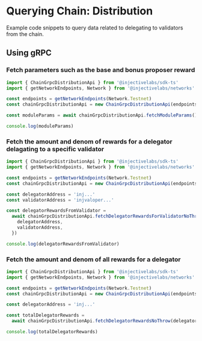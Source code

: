 # Querying Chain: Distribution

Example code snippets to query data related to delegating to validators from the chain.

## Using gRPC

### Fetch parameters such as the base and bonus proposer reward

```ts
import { ChainGrpcDistributionApi } from '@injectivelabs/sdk-ts'
import { getNetworkEndpoints, Network } from '@injectivelabs/networks'

const endpoints = getNetworkEndpoints(Network.Testnet)
const chainGrpcDistributionApi = new ChainGrpcDistributionApi(endpoints.grpc)

const moduleParams = await chainGrpcDistributionApi.fetchModuleParams()

console.log(moduleParams)
```

### Fetch the amount and denom of rewards for a delegator delagating to a specific validator

```ts
import { ChainGrpcDistributionApi } from '@injectivelabs/sdk-ts'
import { getNetworkEndpoints, Network } from '@injectivelabs/networks'

const endpoints = getNetworkEndpoints(Network.Testnet)
const chainGrpcDistributionApi = new ChainGrpcDistributionApi(endpoints.grpc)

const delegatorAddress = 'inj...'
const validatorAddress = 'injvaloper...'

const delegatorRewardsFromValidator =
  await chainGrpcDistributionApi.fetchDelegatorRewardsForValidatorNoThrow({
    delegatorAddress,
    validatorAddress,
  })

console.log(delegatorRewardsFromValidator)
```

### Fetch the amount and denom of all rewards for a delegator

```ts
import { ChainGrpcDistributionApi } from '@injectivelabs/sdk-ts'
import { getNetworkEndpoints, Network } from '@injectivelabs/networks'

const endpoints = getNetworkEndpoints(Network.Testnet)
const chainGrpcDistributionApi = new ChainGrpcDistributionApi(endpoints.grpc)

const delegatorAddress = 'inj...'

const totalDelegatorRewards =
  await chainGrpcDistributionApi.fetchDelegatorRewardsNoThrow(delegatorAddress)

console.log(totalDelegatorRewards)
```
